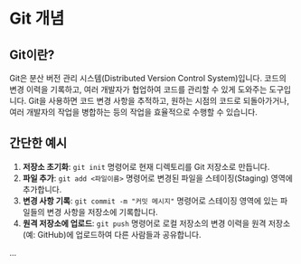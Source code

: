 # Git 개념

## Git이란?

Git은 분산 버전 관리 시스템(Distributed Version Control System)입니다. 코드의 변경 이력을 기록하고, 여러 개발자가 협업하여 코드를 관리할 수 있게 도와주는 도구입니다. Git을 사용하면 코드 변경 사항을 추적하고, 원하는 시점의 코드로 되돌아가거나, 여러 개발자의 작업을 병합하는 등의 작업을 효율적으로 수행할 수 있습니다.

## 간단한 예시

1.  **저장소 초기화**: `git init` 명령어로 현재 디렉토리를 Git 저장소로 만듭니다.
2.  **파일 추가**: `git add <파일이름>` 명령어로 변경된 파일을 스테이징(Staging) 영역에 추가합니다.
3.  **변경 사항 기록**: `git commit -m "커밋 메시지"` 명령어로 스테이징 영역에 있는 파일들의 변경 사항을 저장소에 기록합니다.
4.  **원격 저장소에 업로드**: `git push` 명령어로 로컬 저장소의 변경 이력을 원격 저장소(예: GitHub)에 업로드하여 다른 사람들과 공유합니다.

...